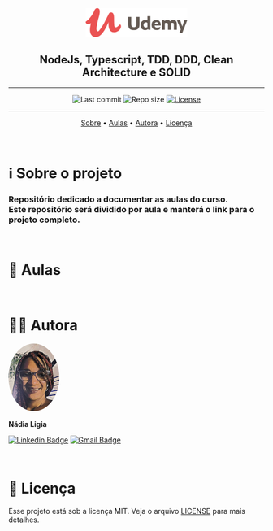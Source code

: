 <p align="center"><img src="./assets/logo.png" width=200></p>
<h2 align="center">NodeJs, Typescript, TDD, DDD, Clean Architecture e SOLID</h2>

---

<p align="center">
  <img alt="Last commit" src="https://img.shields.io/github/last-commit/nlnadialigia/udemy" />

  <img alt="Repo size" src="https://img.shields.io/github/repo-size/nlnadialigia/udemy"/>
   
  <a href="./license.md">
  <img alt="License" src="https://img.shields.io/badge/License-MIT-informational"/>
  </a>
</p>

---

<p align="center">
  <a href="#-information_source-sobre-o-projeto">Sobre</a> •
  <a href="#-open_file_folder-aulas">Aulas</a> • 
  <a href="#-woman_office_worker-tecnologias">Autora</a> • 
  <a href="#-pencil-licença">Licença</a>
</p>
<br>

# ℹ️ Sobre o projeto 

<h3>Repositório dedicado a documentar as aulas do curso.<br>
Este repositório será dividido por aula e manterá o link para o projeto completo.</h3>

<br>

# 📂 Aulas
<!-- 0. [Projeto]() -->
<!-- 1. [Configurando dependências](./aula01) -->
<!-- 2. [Clean Architecture](./aula02) -->

<br>

# 👩‍💼 Autora

 <img style="border-radius: 50%;" src="./assets/picture.jpg" width="100px;" alt="Picture"/>
 <br>
 <p><b>Nádia Ligia</b></p>

 [![Linkedin Badge](https://img.shields.io/badge/-nlnadialigia-blueviolet?style=flat&logo=Linkedin&logoColor=white&link=https://www.linkedin.com/in/nlnadialigia/)](https://www.linkedin.com/in/nlnadialigia/) 
[![Gmail Badge](https://img.shields.io/badge/-nlnadialigia@gmail.com-blueviolet?style=flat&logo=Gmail&logoColor=white&link=mailto:nlnadialigia@gmail.com)](mailto:nlnadialigia@gmail.com)

<br>

# 📝 Licença

Esse projeto está sob a licença MIT. Veja o arquivo [LICENSE](LICENSE) para mais detalhes.
